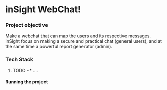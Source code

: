 # inSight WebChat!

### Project objective
Make a webchat that can map the users and its respective messages.
inSight focus on making a secure and practical chat (general users),
and at the same time a powerful report generator (admin).

### Tech Stack

1. TODO
⋅⋅* ....

#### Running the project